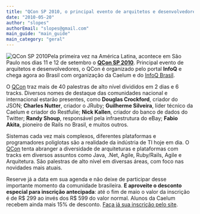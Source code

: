 ```yaml
---
title: "QCon SP 2010, o principal evento de arquitetos e desenvolvedores, agora no Brasil"
date: "2010-05-20"
author: "slopes"
authorEmail: "slopes@gmail.com"
main_guide: "main_guide"
main_category: "geral"
---
```


![QCon SP 2010](https://blog.caelum.com.br/wp-content/uploads/2010/05/120x240.gif "QCon SP 2010")Pela primeira vez na América Latina, acontece em São Paulo nos dias 11 e 12 de setembro o [**QCon SP 2010**](http://www.qconsp.com). Principal evento de arquitetos e desenvolvedores, o QCon é organizado pelo portal **InfoQ** e chega agora ao Brasil com organização da Caelum e do [InfoQ Brasil](http://www.infoq.com/br).

O [QCon](http://www.qconsp.com/) traz mais de 40 palestras de alto nível divididos em 2 dias e 6 tracks. Diversos nomes de destaque das comunidades nacional e internacional estarão presentes, como **Douglas Crockford**, criador do JSON; **Charles Nutter**, criador o JRuby; **Guilherme Silveira**, líder técnico da Caelum e criador do Restfulie; **Nick Kallen**, criador do banco de dados do Twitter; **Randy Shoup**, responsável pela infraestrutura do eBay; **Fabio Akita**, pioneiro de Rails no Brasil, e muitos outros.

Sistemas cada vez mais complexos, diferentes plataformas e programadores poliglotas são a realidade da indústria de TI hoje em dia. O [QCon](http://www.qconsp.com/) tenta abranger a diversidade de arquiteturas e plataformas com tracks em diversos assuntos como Java, .Net, Agile, Ruby/Rails, Agile e Arquitetura. São palestras de alto nível em diversas áreas, com foco nas novidades mais atuais.

Reserve já a data em sua agenda e não deixe de participar desse importante momento da comunidade brasileira. **E aproveite o desconto especial para inscrição antecipada**: até o fim de maio o valor da inscrição é de R$ 299 ao invés dos R$ 599 do valor normal. Alunos da Caelum recebem ainda mais 15% de desconto. [Faça já sua inscrição pelo site](http://www.qconsp.com/inscricoes).
